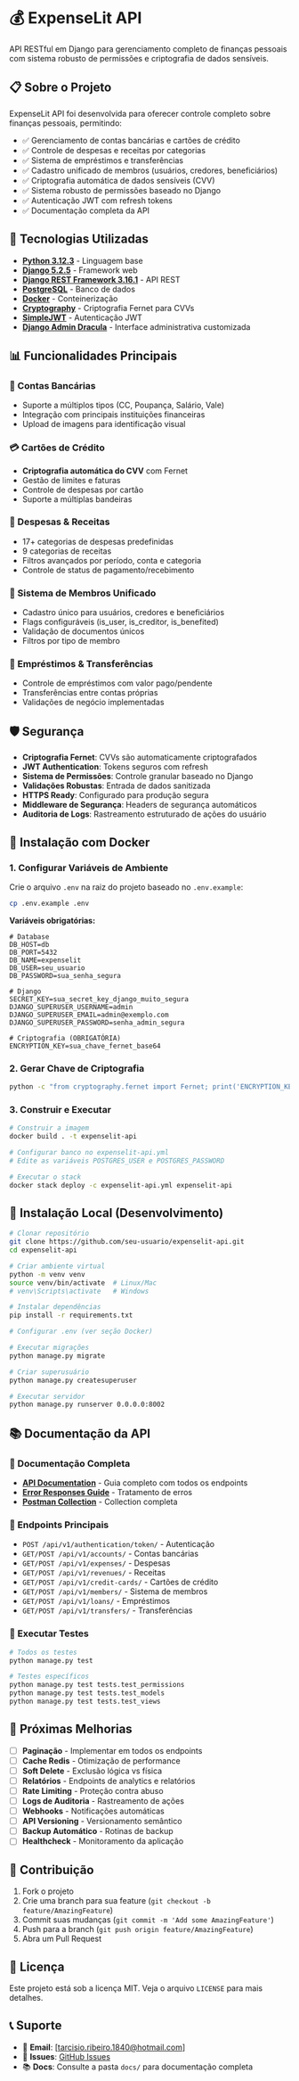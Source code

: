 # 💰 ExpenseLit API

API RESTful em Django para gerenciamento completo de finanças pessoais com sistema robusto de permissões e criptografia de dados sensíveis.

## 📋 Sobre o Projeto

ExpenseLit API foi desenvolvida para oferecer controle completo sobre finanças pessoais, permitindo:

- ✅ Gerenciamento de contas bancárias e cartões de crédito
- ✅ Controle de despesas e receitas por categorias
- ✅ Sistema de empréstimos e transferências
- ✅ Cadastro unificado de membros (usuários, credores, beneficiários)
- ✅ Criptografia automática de dados sensíveis (CVV)
- ✅ Sistema robusto de permissões baseado no Django
- ✅ Autenticação JWT com refresh tokens
- ✅ Documentação completa da API

## 🚀 Tecnologias Utilizadas

- **[Python 3.12.3](https://www.python.org/downloads/release/python-3123/)** - Linguagem base
- **[Django 5.2.5](https://www.djangoproject.com/)** - Framework web
- **[Django REST Framework 3.16.1](https://www.django-rest-framework.org/)** - API REST
- **[PostgreSQL](https://www.postgresql.org/)** - Banco de dados
- **[Docker](https://www.docker.com/)** - Conteinerização
- **[Cryptography](https://cryptography.io/)** - Criptografia Fernet para CVVs
- **[SimpleJWT](https://django-rest-framework-simplejwt.readthedocs.io/)** - Autenticação JWT
- **[Django Admin Dracula](https://pypi.org/project/django-admin-dracula/)** - Interface administrativa customizada

## 📊 Funcionalidades Principais

### 🏦 Contas Bancárias
- Suporte a múltiplos tipos (CC, Poupança, Salário, Vale)
- Integração com principais instituições financeiras
- Upload de imagens para identificação visual

### 💳 Cartões de Crédito
- **Criptografia automática do CVV** com Fernet
- Gestão de limites e faturas
- Controle de despesas por cartão
- Suporte a múltiplas bandeiras

### 💸 Despesas & Receitas
- 17+ categorias de despesas predefinidas
- 9 categorias de receitas
- Filtros avançados por período, conta e categoria
- Controle de status de pagamento/recebimento

### 👥 Sistema de Membros Unificado
- Cadastro único para usuários, credores e beneficiários
- Flags configuráveis (is_user, is_creditor, is_benefited)
- Validação de documentos únicos
- Filtros por tipo de membro

### 🔄 Empréstimos & Transferências
- Controle de empréstimos com valor pago/pendente
- Transferências entre contas próprias
- Validações de negócio implementadas

## 🛡️ Segurança

- **Criptografia Fernet**: CVVs são automaticamente criptografados
- **JWT Authentication**: Tokens seguros com refresh
- **Sistema de Permissões**: Controle granular baseado no Django
- **Validações Robustas**: Entrada de dados sanitizada
- **HTTPS Ready**: Configurado para produção segura
- **Middleware de Segurança**: Headers de segurança automáticos
- **Auditoria de Logs**: Rastreamento estruturado de ações do usuário

## 🐳 Instalação com Docker

### 1. Configurar Variáveis de Ambiente

Crie o arquivo `.env` na raiz do projeto baseado no `.env.example`:

```bash
cp .env.example .env
```

**Variáveis obrigatórias:**
```env
# Database
DB_HOST=db
DB_PORT=5432
DB_NAME=expenselit
DB_USER=seu_usuario
DB_PASSWORD=sua_senha_segura

# Django
SECRET_KEY=sua_secret_key_django_muito_segura
DJANGO_SUPERUSER_USERNAME=admin
DJANGO_SUPERUSER_EMAIL=admin@exemplo.com
DJANGO_SUPERUSER_PASSWORD=senha_admin_segura

# Criptografia (OBRIGATÓRIA)
ENCRYPTION_KEY=sua_chave_fernet_base64
```

### 2. Gerar Chave de Criptografia

```bash
python -c "from cryptography.fernet import Fernet; print('ENCRYPTION_KEY=' + Fernet.generate_key().decode())"
```

### 3. Construir e Executar

```bash
# Construir a imagem
docker build . -t expenselit-api

# Configurar banco no expenselit-api.yml
# Edite as variáveis POSTGRES_USER e POSTGRES_PASSWORD

# Executar o stack
docker stack deploy -c expenselit-api.yml expenselit-api
```

## 🔧 Instalação Local (Desenvolvimento)

```bash
# Clonar repositório
git clone https://github.com/seu-usuario/expenselit-api.git
cd expenselit-api

# Criar ambiente virtual
python -m venv venv
source venv/bin/activate  # Linux/Mac
# venv\Scripts\activate   # Windows

# Instalar dependências
pip install -r requirements.txt

# Configurar .env (ver seção Docker)

# Executar migrações
python manage.py migrate

# Criar superusuário
python manage.py createsuperuser

# Executar servidor
python manage.py runserver 0.0.0.0:8002
```

## 📚 Documentação da API

### 📖 Documentação Completa
- **[API Documentation](docs/API_DOCUMENTATION.md)** - Guia completo com todos os endpoints
- **[Error Responses Guide](docs/ERROR_RESPONSES_GUIDE.md)** - Tratamento de erros
- **[Postman Collection](docs/expenselit-api-complete.postman_collection.json)** - Collection completa

### 🔗 Endpoints Principais

- `POST /api/v1/authentication/token/` - Autenticação
- `GET/POST /api/v1/accounts/` - Contas bancárias
- `GET/POST /api/v1/expenses/` - Despesas
- `GET/POST /api/v1/revenues/` - Receitas
- `GET/POST /api/v1/credit-cards/` - Cartões de crédito
- `GET/POST /api/v1/members/` - Sistema de membros
- `GET/POST /api/v1/loans/` - Empréstimos
- `GET/POST /api/v1/transfers/` - Transferências

### 🧪 Executar Testes

```bash
# Todos os testes
python manage.py test

# Testes específicos
python manage.py test tests.test_permissions
python manage.py test tests.test_models
python manage.py test tests.test_views
```

## 🎯 Próximas Melhorias

- [ ] **Paginação** - Implementar em todos os endpoints
- [ ] **Cache Redis** - Otimização de performance
- [ ] **Soft Delete** - Exclusão lógica vs física
- [ ] **Relatórios** - Endpoints de analytics e relatórios
- [ ] **Rate Limiting** - Proteção contra abuso
- [ ] **Logs de Auditoria** - Rastreamento de ações
- [ ] **Webhooks** - Notificações automáticas
- [ ] **API Versioning** - Versionamento semântico
- [ ] **Backup Automático** - Rotinas de backup
- [ ] **Healthcheck** - Monitoramento da aplicação

## 🤝 Contribuição

1. Fork o projeto
2. Crie uma branch para sua feature (`git checkout -b feature/AmazingFeature`)
3. Commit suas mudanças (`git commit -m 'Add some AmazingFeature'`)
4. Push para a branch (`git push origin feature/AmazingFeature`)
5. Abra um Pull Request

## 📄 Licença

Este projeto está sob a licença MIT. Veja o arquivo `LICENSE` para mais detalhes.

## 📞 Suporte

- 📧 **Email**: [tarcisio.ribeiro.1840@hotmail.com]
- 📱 **Issues**: [GitHub Issues](https://github.com/tarcisioribeiro/expenselit-api/issues)
- 📚 **Docs**: Consulte a pasta `docs/` para documentação completa